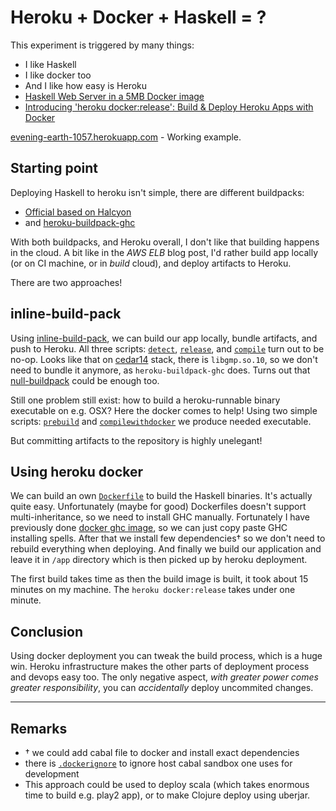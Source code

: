 # Heroku + Docker + Haskell = ?

This experiment is triggered by many things:
- I like Haskell
- I like docker too
- And I like how easy is Heroku
- [Haskell Web Server in a 5MB Docker image](https://www.fpcomplete.com/blog/2015/05/haskell-web-server-in-5mb)
- [Introducing 'heroku docker:release': Build &amp; Deploy Heroku Apps with Docker](https://blog.heroku.com/archives/2015/5/5/introducing_heroku_docker_release_build_deploy_heroku_apps_with_docker)

[evening-earth-1057.herokuapp.com](https://evening-earth-1057.herokuapp.com/) - Working example.

## Starting point

Deploying Haskell to heroku isn't simple, there are different buildpacks:
- [Official based on Halcyon](https://github.com/mietek/haskell-on-heroku)
- and [heroku-buildpack-ghc](https://github.com/begriffs/heroku-buildpack-ghc)

With both buildpacks, and Heroku overall, I don't like that building happens in the cloud.
A bit like in the *AWS ELB* blog post, I'd rather build app locally (or on CI machine, or in *build* cloud), and deploy artifacts to Heroku.

There are two approaches!

## inline-build-pack

Using [inline-build-pack](https://github.com/kr/heroku-buildpack-inline), we can build our app locally, bundle artifacts, and push to Heroku.
All three scripts: [`detect`](https://github.com/phadej/heroku-docker-haskell-test/blob/master/bin/detect), [`release`](https://github.com/phadej/heroku-docker-haskell-test/blob/master/bin/release), and [`compile`](https://github.com/phadej/heroku-docker-haskell-test/blob/master/bin/compile) turn out to be no-op.
Looks like that on [cedar14](https://devcenter.heroku.com/articles/cedar-14-migration)
stack, there is `libgmp.so.10`, so we don't need to bundle it anymore, as `heroku-buildpack-ghc` does.
Turns out that [null-buildpack](https://github.com/ryandotsmith/null-buildpack) could be enough too.

Still one problem still exist: how to build a heroku-runnable binary executable on e.g. OSX? Here the docker comes to help!
Using two simple scripts: [`prebuild`](https://github.com/phadej/heroku-docker-haskell-test/blob/master/bin/prebuild) and [`compilewithdocker`](https://github.com/phadej/heroku-docker-haskell-test/blob/master/bin/compilewithdocker) we produce needed executable.

But committing artifacts to the repository is highly unelegant!

## Using heroku docker

We can build an own [`Dockerfile`](https://github.com/phadej/heroku-docker-haskell-test/blob/master/Dockerfile) to build the Haskell binaries. It's actually quite easy.
Unfortunately (maybe for good) Dockerfiles doesn't support multi-inheritance, so we need to install GHC manually.
Fortunately I have previously done [docker ghc image](https://github.com/phadej/docker-ghc), so we can just copy paste GHC installing spells.
After that we install few dependencies&dagger; so we don't need to rebuild everything when deploying.
And finally we build our application and leave it in `/app` directory which is then picked up by heroku deployment.

The first build takes time as then the build image is built, it took about 15 minutes on my machine.
The `heroku docker:release` takes under one minute.

## Conclusion

Using docker deployment you can tweak the build process, which is a huge win.
Heroku infrastructure makes the other parts of deployment process and devops easy too.
The only negative aspect, *with greater power comes greater responsibility*, you can *accidentally* deploy uncommited changes.

---

## Remarks

- &dagger; we could add cabal file to docker and install exact dependencies
- there is [`.dockerignore`](https://github.com/phadej/heroku-docker-haskell-test/blob/master/.dockerignore) to ignore host cabal sandbox one uses for development
- This approach could be used to deploy scala (which takes enormous time to build e.g. play2 app), or to make Clojure deploy using uberjar.
